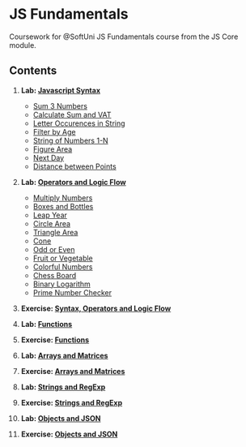 [logo]: http://innovationstarterbox.bg/wp-content/uploads/2016/05/Softuni_logo_trasparent.png "Logo"

# JS Fundamentals
Coursework for @SoftUni JS Fundamentals course from the JS Core module.

## Contents

1. **Lab: [Javascript Syntax](01-lab-intro-to-js)**

    * [Sum 3 Numbers](01-lab-intro-to-js/01-sum-3-numbers.js)
    * [Calculate Sum and VAT](01-lab-intro-to-js/02-calculate-sum-and-vat.js)
    * [Letter Occurences in String](01-lab-intro-to-js/03-letter-occurences-in-string.js)
    * [Filter by Age](01-lab-intro-to-js/04-filter-by-age.js)
    * [String of Numbers 1-N](01-lab-intro-to-js/05-string-of-numbers-1-n.js)
    * [Figure Area](01-lab-intro-to-js/06-figure-area.js)
    * [Next Day](01-lab-intro-to-js/07-next-day.js)
    * [Distance between Points](01-lab-intro-to-js/08-distance-between-points.js)

2. **Lab: [Operators and Logic Flow](02-lab-control-flow-logic)**

    * [Multiply Numbers](02-lab-control-flow-logic/01-multiply-numbers.js)
    * [Boxes and Bottles](02-lab-control-flow-logic/02-boxes-and-bottles.js)
    * [Leap Year](02-lab-control-flow-logic/03-leap-year.js)
    * [Circle Area](02-lab-control-flow-logic/04-circle-area.js)
    * [Triangle Area](02-lab-control-flow-logic/05-triangle-area.js)
    * [Cone](02-lab-control-flow-logic/06-cone.js)
    * [Odd or Even](02-lab-control-flow-logic/07-odd-or-even.js)
    * [Fruit or Vegetable](02-lab-control-flow-logic/08-fruit-or-vegetable.js)
    * [Colorful Numbers](02-lab-control-flow-logic/09-colorful-numbers.js)
    * [Chess Board](02-lab-control-flow-logic/10-chess-board.js)
    * [Binary Logarithm](02-lab-control-flow-logic/11-binary-logarithm.js)
    * [Prime Number Checker](02-lab-control-flow-logic/12-prime-number-checker.js)

3. **Exercise: [Syntax, Operators and Logic Flow](03-expressions-conditionals-loops)**
4. **Lab: [Functions](04-lab-functions-and-arrow-functions)**
5. **Exercise: [Functions](05-functions-and-arrow-functions)**
6. **Lab: [Arrays and Matrices](06-lab-arrays-and-matrices)**
7. **Exercise: [Arrays and Matrices](07-arrays-and-matrices)**
8. **Lab: [Strings and RegExp](08-lab-strings-and-regex)**
9. **Exercise: [Strings and RegExp](09-strings-and-regex)**
10. **Lab: [Objects and JSON](10-lab-objects-and-assoc-arrays)**
11. **Exercise: [Objects and JSON](11-objects-and-assoc-arrays)**
